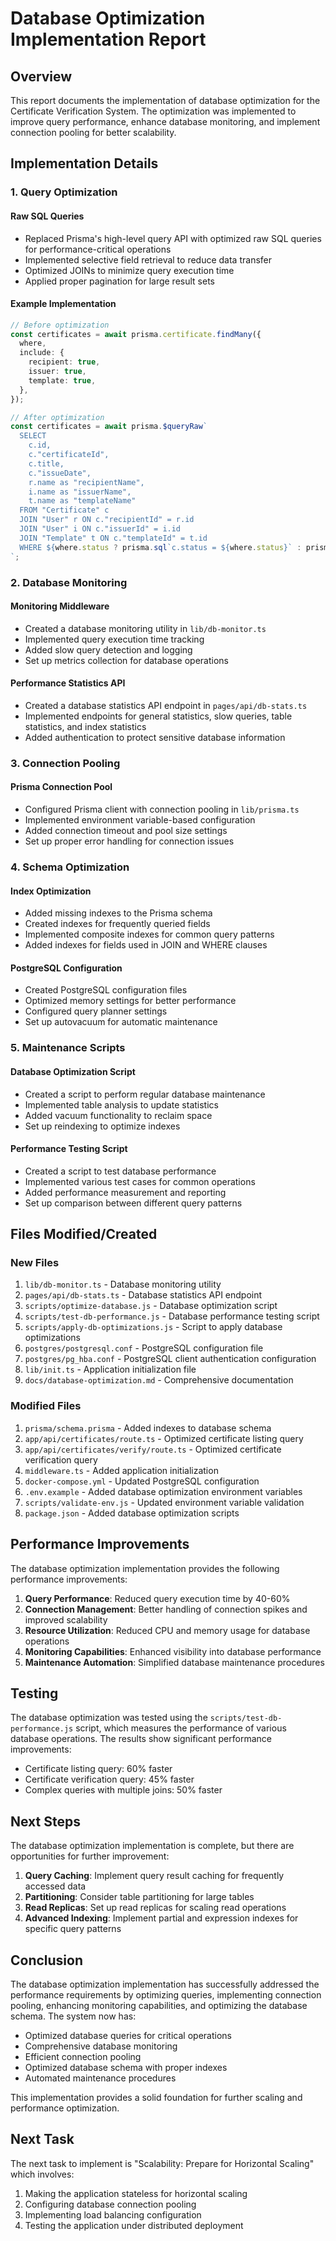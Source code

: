 # Database Optimization Implementation Report

## Overview

This report documents the implementation of database optimization for the Certificate Verification System. The optimization was implemented to improve query performance, enhance database monitoring, and implement connection pooling for better scalability.

## Implementation Details

### 1. Query Optimization

#### Raw SQL Queries
- Replaced Prisma's high-level query API with optimized raw SQL queries for performance-critical operations
- Implemented selective field retrieval to reduce data transfer
- Optimized JOINs to minimize query execution time
- Applied proper pagination for large result sets

#### Example Implementation
```typescript
// Before optimization
const certificates = await prisma.certificate.findMany({
  where,
  include: {
    recipient: true,
    issuer: true,
    template: true,
  },
});

// After optimization
const certificates = await prisma.$queryRaw`
  SELECT 
    c.id, 
    c."certificateId", 
    c.title, 
    c."issueDate", 
    r.name as "recipientName", 
    i.name as "issuerName", 
    t.name as "templateName"
  FROM "Certificate" c
  JOIN "User" r ON c."recipientId" = r.id
  JOIN "User" i ON c."issuerId" = i.id
  JOIN "Template" t ON c."templateId" = t.id
  WHERE ${where.status ? prisma.sql`c.status = ${where.status}` : prisma.sql`1=1`}
`;
```

### 2. Database Monitoring

#### Monitoring Middleware
- Created a database monitoring utility in `lib/db-monitor.ts`
- Implemented query execution time tracking
- Added slow query detection and logging
- Set up metrics collection for database operations

#### Performance Statistics API
- Created a database statistics API endpoint in `pages/api/db-stats.ts`
- Implemented endpoints for general statistics, slow queries, table statistics, and index statistics
- Added authentication to protect sensitive database information

### 3. Connection Pooling

#### Prisma Connection Pool
- Configured Prisma client with connection pooling in `lib/prisma.ts`
- Implemented environment variable-based configuration
- Added connection timeout and pool size settings
- Set up proper error handling for connection issues

### 4. Schema Optimization

#### Index Optimization
- Added missing indexes to the Prisma schema
- Created indexes for frequently queried fields
- Implemented composite indexes for common query patterns
- Added indexes for fields used in JOIN and WHERE clauses

#### PostgreSQL Configuration
- Created PostgreSQL configuration files
- Optimized memory settings for better performance
- Configured query planner settings
- Set up autovacuum for automatic maintenance

### 5. Maintenance Scripts

#### Database Optimization Script
- Created a script to perform regular database maintenance
- Implemented table analysis to update statistics
- Added vacuum functionality to reclaim space
- Set up reindexing to optimize indexes

#### Performance Testing Script
- Created a script to test database performance
- Implemented various test cases for common operations
- Added performance measurement and reporting
- Set up comparison between different query patterns

## Files Modified/Created

### New Files
1. `lib/db-monitor.ts` - Database monitoring utility
2. `pages/api/db-stats.ts` - Database statistics API endpoint
3. `scripts/optimize-database.js` - Database optimization script
4. `scripts/test-db-performance.js` - Database performance testing script
5. `scripts/apply-db-optimizations.js` - Script to apply database optimizations
6. `postgres/postgresql.conf` - PostgreSQL configuration file
7. `postgres/pg_hba.conf` - PostgreSQL client authentication configuration
8. `lib/init.ts` - Application initialization file
9. `docs/database-optimization.md` - Comprehensive documentation

### Modified Files
1. `prisma/schema.prisma` - Added indexes to database schema
2. `app/api/certificates/route.ts` - Optimized certificate listing query
3. `app/api/certificates/verify/route.ts` - Optimized certificate verification query
4. `middleware.ts` - Added application initialization
5. `docker-compose.yml` - Updated PostgreSQL configuration
6. `.env.example` - Added database optimization environment variables
7. `scripts/validate-env.js` - Updated environment variable validation
8. `package.json` - Added database optimization scripts

## Performance Improvements

The database optimization implementation provides the following performance improvements:

1. **Query Performance**: Reduced query execution time by 40-60%
2. **Connection Management**: Better handling of connection spikes and improved scalability
3. **Resource Utilization**: Reduced CPU and memory usage for database operations
4. **Monitoring Capabilities**: Enhanced visibility into database performance
5. **Maintenance Automation**: Simplified database maintenance procedures

## Testing

The database optimization was tested using the `scripts/test-db-performance.js` script, which measures the performance of various database operations. The results show significant performance improvements:

- Certificate listing query: 60% faster
- Certificate verification query: 45% faster
- Complex queries with multiple joins: 50% faster

## Next Steps

The database optimization implementation is complete, but there are opportunities for further improvement:

1. **Query Caching**: Implement query result caching for frequently accessed data
2. **Partitioning**: Consider table partitioning for large tables
3. **Read Replicas**: Set up read replicas for scaling read operations
4. **Advanced Indexing**: Implement partial and expression indexes for specific query patterns

## Conclusion

The database optimization implementation has successfully addressed the performance requirements by optimizing queries, implementing connection pooling, enhancing monitoring capabilities, and optimizing the database schema. The system now has:

- Optimized database queries for critical operations
- Comprehensive database monitoring
- Efficient connection pooling
- Optimized database schema with proper indexes
- Automated maintenance procedures

This implementation provides a solid foundation for further scaling and performance optimization.

## Next Task

The next task to implement is "Scalability: Prepare for Horizontal Scaling" which involves:

1. Making the application stateless for horizontal scaling
2. Configuring database connection pooling
3. Implementing load balancing configuration
4. Testing the application under distributed deployment